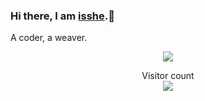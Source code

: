 ### Hi there, I am [isshe](https://github.com/isshe).👋

A coder, a weaver.

<p align="center"> 
<img src="https://github-readme-stats.vercel.app/api/?username=isshe&show_icons=true&title_color=2667FC&icon_color=489930&text_color=25292E&bg_color=FFFFFF" />
</p>

<!--
**isshe/isshe** is a ✨ _special_ ✨ repository because its `README.md` (this file) appears on your GitHub profile.

Here are some ideas to get you started:

- 🔭 I’m currently working on ...
- 🌱 I’m currently learning ...
- 👯 I’m looking to collaborate on ...
- 🤔 I’m looking for help with ...
- 💬 Ask me about ...
- 📫 How to reach me: ...
- 😄 Pronouns: ...
- ⚡ Fun fact: ...
-->

<p align="center"> 
  Visitor count<br>
  <img src="https://profile-counter.glitch.me/isshe/count.svg" />
</p>
